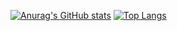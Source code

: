 [![Anurag's GitHub stats](https://github-readme-stats.vercel.app/api?username=amkhitaryan&show_icons=true&theme=tokyonight)](https://github.com/anuraghazra/github-readme-stats)
[![Top Langs](https://github-readme-stats.vercel.app/api/top-langs/?username=amkhitaryan)](https://github.com/anuraghazra/github-readme-stats)
